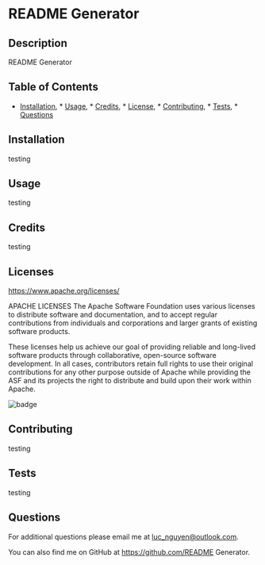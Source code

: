 # README Generator

## Description
README Generator


## Table of Contents 
 * [Installation](#installation), * [Usage](#usage), * [Credits](#credits), * [License](#license), * [Contributing](#contributing), * [Tests](#tests), * [Questions](#questions)


## Installation
testing


## Usage
testing


## Credits
testing


## Licenses
https://www.apache.org/licenses/

APACHE LICENSES
The Apache Software Foundation uses various licenses to distribute software and documentation, and to accept regular contributions from individuals and corporations and larger grants of existing software products.

These licenses help us achieve our goal of providing reliable and long-lived software products through collaborative, open-source software development. In all cases, contributors retain full rights to use their original contributions for any other purpose outside of Apache while providing the ASF and its projects the right to distribute and build upon their work within Apache.

![badge](https://img.shields.io/badge/Apache-License-blueviolet)


## Contributing
testing


## Tests 
testing


## Questions
For additional questions please email me at luc_nguyen@outlook.com. 

You can also find me on GitHub at https://github.com/README Generator.
